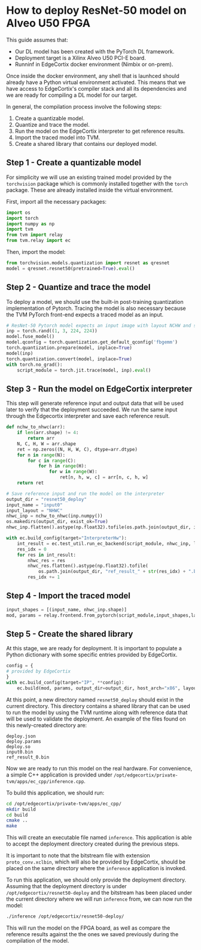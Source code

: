 
# How to deploy ResNet-50 model on Alveo U50 FPGA

This guide assumes that:
- Our DL model has been created with the PyTorch DL framework.
- Deployment target is a Xilinx Alveo U50 PCI-E board.
- Runninf in EdgeCortix docker environment (Nimbix or on-prem).

Once inside the docker environment, any shell that is launhced should already have a Python virtual environment activated. This means that we have access to EdgeCortix's compiler stack and all its dependencies and we are ready for compiling a DL model for our target.

In general, the compilation process involve the following steps:

1. Create a quantizable model.
2. Quantize and trace the model.
3. Run the model on the EdgeCortix interpreter to get reference results.
4. Import the traced model into TVM.
5. Create a shared library that contains our deployed model.

## Step 1 - Create a quantizable model

For simplicity we will use an existing trained model provided by the `torchvision` package which is commonly installed together with the `torch` package. These are already installed inside the virtual environment.

First, import all the necessary packages:

```python
import os
import torch
import numpy as np
import tvm
from tvm import relay
from tvm.relay import ec
```

Then, import the model:

```python
from torchvision.models.quantization import resnet as qresnet
model = qresnet.resnet50(pretrained=True).eval()
```

## Step 2 - Quantize and trace the model

To deploy a model, we should use the built-in post-training quantization implementation of Pytorch. Tracing the model is also necessary because the TVM PyTorch front-end expects a traced model as an input.

```python
# ResNet-50 Pytorch model expects an input image with layout NCHW and size 224x224
inp = torch.rand((1, 3, 224, 224))
model.fuse_model()
model.qconfig = torch.quantization.get_default_qconfig('fbgemm')
torch.quantization.prepare(model, inplace=True)
model(inp)
torch.quantization.convert(model, inplace=True)
with torch.no_grad():
    script_module = torch.jit.trace(model, inp).eval()
```

## Step 3 - Run the model on EdgeCortix interpreter

This step will generate reference input and output data that will be used later to verify that the deployment succeeded. We run the same input through the Edgecortix interpreter and save each reference result.

```python
def nchw_to_nhwc(arr):
    if len(arr.shape) != 4:
        return arr
    N, C, H, W = arr.shape
    ret = np.zeros((N, H, W, C), dtype=arr.dtype)
    for n in range(N):
        for c in range(C):
            for h in range(H):
                for w in range(W):
                    ret[n, h, w, c] = arr[n, c, h, w]
    return ret

# Save reference input and run the model on the interpreter
output_dir = "resnet50_deploy"
input_name = "input0"
input_layout = "NHWC"
nhwc_inp = nchw_to_nhwc(inp.numpy())
os.makedirs(output_dir, exist_ok=True)
nhwc_inp.flatten().astype(np.float32).tofile(os.path.join(output_dir, input_name+".bin"))

with ec.build_config(target="InterpreterHw"):
    int_result = ec.test_util.run_ec_backend(script_module, nhwc_inp, layout="NHWC")
    res_idx = 0
    for res in int_result:
        nhwc_res = res
        nhwc_res.flatten().astype(np.float32).tofile(
            os.path.join(output_dir, "ref_result_" + str(res_idx) + ".bin"))
        res_idx += 1
```

## Step 4 - Import the traced model

```python
input_shapes = [(input_name, nhwc_inp.shape)]
mod, params = relay.frontend.from_pytorch(script_module,input_shapes,layout=input_layout)
```

## Step 5 - Create the shared library

At this stage, we are ready for deployment. It is important to populate a Python dictionary with some specific entries provided by EdgeCortix.

```python
config = {
# provided by EdgeCortix
}
with ec.build_config(target="IP", **config):
    ec.build(mod, params, output_dir=output_dir, host_arch="x86", layout=input_layout)
```

At this point, a new directory named `resnet50_deploy` should exist in the current directory. This directory contains a shared library that can be used to run the model by using the TVM runtime along with reference data that will be used to validate the deployment. An example of the files found on this newly-created directory are:

```
deploy.json
deploy.params
deploy.so
input0.bin
ref_result_0.bin
```

Now we are ready to run this model on the real hardware. For convenience, a simple C++ application is provided under `/opt/edgecortix/private-tvm/apps/ec_cpp/inference.cpp`.

To build this application, we should run:

```bash
cd /opt/edgecortix/private-tvm/apps/ec_cpp/
mkdir build
cd build
cmake ..
make
```

This will create an executable file named `inference`. This application is able to accept the deployment directory created during the previous steps.

It is important to note that the bitstream file with extension `proto_conv.xclbin`, which will also be provided by EdgeCortix, should be placed on the same directory where the `inference` application is invoked.

To run this application, we should only provide the deployment directory. Assuming that the deployment directory is under `/opt/edgecortix/resnet50-deploy` and the bitstream has been placed under the current directory where we will run `inference` from, we can now run the model:

```bash
./inference /opt/edgecortix/resnet50-deploy/
```

This will run the model on the FPGA board, as well as compare the reference results against the the ones we saved previously during the compilation of the model.
